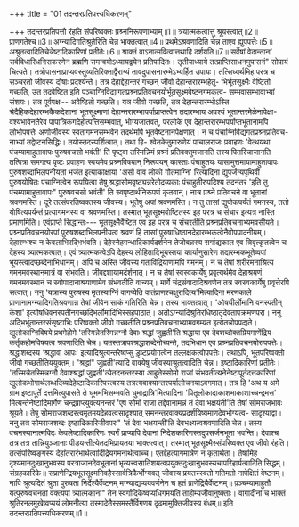 +++
title = "01 तदन्तरप्रतिपत्त्यधिकरणम्"

+++
तदन्तरप्रतिपत्तौ रंहति संपरिष्वक्तः प्रश्र्ननिरूपणाभ्याम्॥1॥ त्रयात्मकत्वात्तु श्रूयस्त्वात्॥2॥ प्राणगतेश्च॥3॥ अग्न्यादिगतिश्रुतेरिति चेन्न भाक्तत्वात्॥4॥ प्रथमेऽश्रवणादिति चेन्न ताएव ह्युपपत्तेः॥5॥ अश्रुतत्वादितिचेन्नेष्टादिकारिणां प्रतीतेः॥6॥ श्राक्तं वाऽनात्मवित्वात्तथाहि दर्शयति॥7॥ सर्वेषां वेदान्तानां सर्वविधारिधनिराकरणेन ब्रह्मणि समन्वयोऽध्यायद्वयेन प्रतिपादितः। तृतीयाध्याये तत्प्राप्तिसाधनमुपासनं" सोपायं चित्यते। तत्रोपासनाप्राप्यवस्तुव्यतिरिक्ताद्वैराग्यं तावदुपासनारम्भेऽभ्यर्हित उपायः। तत्सिध्यर्थमिह परत्र च सञ्चरतो जीवस्य दोषाः प्रदर्श्यन्ते। तत्र देहाद्देहान्तरं गच्छन् जीवो देहान्तरारम्भहेतु- भिर्भूतसूक्ष्मैः वेष्टितो गच्छति, उत तदवेष्टित इति पञ्चाग्निविद्यागतप्रश्र्नप्रतिवचनयोर्भूतसूक्ष्मवेष्टनगमकत्व- सम्भवासम्भावाभ्यां संशयः। तत्र पूर्वपक्षः-- अवेष्टितो गच्छति। यत्र जीवो गच्छति, तत्र देहान्तरारम्भोऽस्ति चेदैहिकदेहारम्भकैकदेशानां भूतसूक्ष्माणां देहान्तरारम्भापर्याप्राप्तत्वेन तदारम्भाय अवश्यं भूतान्तरमेळेनापेक्षा- वश्यभावेनतैरेव पापात्रिकगदेहोत्पत्तिसम्भवात्, भोग्यजातवत्, परलोके एव देहान्तरारम्भपर्याप्तभूतानामपि लोभोपपत्तेः अणोर्जीवस्य स्वतागमनसम्भवेन तदर्थमपि भूतवेष्टनानपेक्षणात्। न च पंचाग्निविद्यगतप्रश्र्नप्रतिवच- नाभ्यां तद्वेष्टनसिद्धिः। तयोस्तदस्पर्शित्वात्। तथा हि- श्वेतकेतुमारुणेयं पांचालराजः प्रवाहणः 'वेत्थयथा पंचम्यामाहुतावापः पुरुषवचसो भवंती' ति पृष्ट्वा तस्मिन्निमं प्रश्र्नं प्रतिवक्तुमजानति तस्य पितरिचाजानति तत्पित्रा समगत्य पृष्टः प्रवाहणः स्वयमेव प्रश्र्नविषयान् निरूपयन् कास्ताः पंचाहुतयः यासामुत्तमायामाहुतावापः पुरुषशब्दाभिलपनीयतां भजंत इत्याकांक्षायां 'असौ वाव लोको गौतमाग्नि' रित्यादिना द्युपर्जन्यपृथिवी पुरुषयोषितः पंचाग्नित्वेन रूपयित्वा तेषु श्रद्धासोमवृष्ट्यन्नरेतोद्रव्यकाः पंचाहुतीरुपदिश्य तदनंतरं 'इति तु पंचम्यामाहुतावापः" पुरुषवचसो भवंती' ति स्वपृष्टार्थनिरूपणं कृतवान्। नात्र प्रश्र्ने प्रतिवचने वा भूतानां श्रवणमस्ति। दूरे तत्संपरतिष्वक्तस्य जीवस्य। भूतेषु अपां श्रवणमस्ति। न तु तासां द्युपोकपर्यंतं गमनस्य, ततो योषित्यपर्यन्तं प्रत्यागमनस्य वा श्रवणमस्ति। तस्मात् भूतसूक्ष्मवोष्टितस्य इह परत्र च संचार इत्यत्र नास्ति प्रमाणमिति। एवंप्राप्ते सिद्धान्तः--- भूतसूक्ष्मैर्वेष्टित एव इह परत्र च संचरतीति प्रश्र्नप्रतिवचनाभ्यमवसीयते। प्रश्र्नप्रतिवचनयोरपां पुरुषशब्दाभिलपनीयत्व श्रवणं हि तासां पुरुषाधिष्ठानदेहारम्भकत्वेनैवोपपादनीयम्। देहारम्भश्च न केवलाभिरद्भिर्भवति। देहेस्नेहगन्धादिकार्यदर्शनेन तेजोबन्नस्य सर्गाद्यकाल एव त्रिवृत्कृतत्वेन च देहस्य त्र्यात्मकत्वात्। एवं त्र्यात्मकत्वेऽपि देहस्य लोहितादिभूयस्तया कार्यानुसारेण तदारम्भकभूतेष्वपां भूयस्त्वादप्छब्देनाभिधानम्। अपि च अस्ति जीवस्य गताविंद्रियाणामपि गमनम्। न च तेषां शरीरमनाश्रित्य गमनमवस्थानमात्रं वा संभवति। जीवद्दशायामदंर्शनात्। न च तेषां स्वस्वकार्येषु प्रवृत्यर्थमेव देहाश्रयणं गमनमवस्थानं च स्वोपादानाश्रयाणामेव संभवतीति वाच्यम्। मार्गे चंद्रसंवादादिश्रवणेन तत्र स्वस्वकार्येषु प्रवृत्तेरपि सत्वात्। ननु 'यत्रास्य पुरुषस्य मृतस्याग्निं वागप्येति वातंप्राणश्चक्षुरादित्य'मित्यादिना मरणकाले प्राणानामग्न्यादिगतिश्रवणान्न तेषां जीवेन साकं गतिरिति चेन्न। तस्य भाक्तत्वात्। 'ओषधीर्लोमानि वनस्पतीन् केशा' इत्योषधिवनस्पतीनगच्छद्भिर्लोमादिभिस्सहपाठात्। अतोऽग्न्यादिश्रुतिरधिष्ठातृदेवतापक्रमणपरा। ननु अद्भिर्भूतान्तरसंसृष्टाभिः परिष्वक्तो जीवो गच्छतीति प्रश्र्नप्रतिवचनाभ्यामवगम्यत इत्येतन्नोपपद्यते। द्युलोकाग्निविषये प्रथमेहोमे 'तस्मिन्नेतस्मिन्नग्नौ देवाः श्रद्धां जुह्वती'ति श्रद्धाया एव देवशब्दोक्तम्रियमाणेंद्रिय- कर्तृकहोमविषयत्व श्रवणादिति चेन्न। यतस्तत्रापश्श्रद्धाशब्देनोच्यन्ते, तदभिधान एव प्रश्र्नप्रतिवचनयोरुपपत्तेः। श्रद्धाशब्दस्य 'श्रद्धावा आपः' इत्यादिश्रुत्यन्तरेष्वप्सु ड़ृष्टप्रयोगत्वेन तल्लक्षकत्वोपपत्तेः। तथाऽपि, भूतपरिष्वक्तो जीवो गच्छतीतिययुक्तम्। 'श्रद्धां" जुह्वती'त्यादि वाक्येषु जीवस्याश्रुतत्वादिति चेन्न। इष्टादिकारिणां प्रतीतेः। 'तस्मिन्नेतस्मिन्नग्नौ देवाश्श्रद्धां जुह्वती'त्येतदनन्तरस्या आहुतेस्सोमो राजां संभवतीत्यनेनेष्टापूर्तदत्तकारिणां द्युलोकभोगार्थलब्धदिव्यदेहेष्टादिकारिपरत्वस्य तत्रत्यवाक्यान्तरपर्यालोचनयाऽवगमात्। तत्र हि 'अथ य अमे ग्राम इष्टापूर्ते दत्तमित्युपासते ते धूममभिसम्भवति धुमाद्रात्रि'मित्यादिना 'पितृलोकादाकाशमाकाशाच्चन्द्रमस' मित्यन्तेनेष्टादिमार्गेण चन्द्रप्राप्त्युक्त्यनन्तरं 'एष सोमो राजा तद्देवानामन्नं तं देवा भक्षयंती'ति तेषां सोमराजभावः श्रूयते। तेषु सोमराजशब्दस्त्वमृतमयदेहवत्वसादृश्यात् समनन्तरवाक्यप्रदर्शयिष्यमाणदेवभोग्यत्व- सादृश्याद्वा। ननु तत्र सोमराजशब्दः इष्टादिकारिजीवपरः" 'तं देवा भक्षयन्ती'ति देवभक्ष्यत्वश्रवणादिति चेन्न। तस्य वचनस्यानात्मविदः केवलेष्टादिकारिणः स्वर्गं प्राप्यापि देवानां निदेशकारिणस्तदुपसर्जनभूता भवन्ति। देवाश्च तत्र तत्र तान्नियुञ्जानाः पीडयन्तीत्येतदभिप्रायतया भाक्तत्वात्। तस्मात् भूतसूक्ष्मैस्संपरिष्वक्त एव जीवो रंहति। तत्संपरिष्वङ्गस्य देहांतरारंभार्थत्वादिंद्रियगमनार्थत्वाच्च। एतद्देहत्यागमात्रेण न कृतार्थता। तेषामिह दृश्यमानदुःखानुभवस्य परत्राजानदेवभूतानां भृत्यत्त्वसातिशयत्वप्रयुक्तदुःखानुभवस्यचापरिहार्यत्वादिति सिद्धम्। संग्रहकारिके॥ सप्राणेन्द्रियभूतसूक्ष्मनिवहैस्सार्वत्रिकैर्भोग्यवत् जीवस्य प्रयतस्स्वतो गतिमतो नापेक्षितं वेष्टनम्। नापि श्रुत्यदितं श्रुता पुरुषता निर्देश्यैर्वेष्टनम् मग्न्याद्यप्ययवर्णनेन च हतं प्राणेद्रियैर्वेष्टनम्॥ प़ञ्चम्यामाहुतौ यत्पुरुषवचनतां वक्त्यपां त्र्यात्मकानां" तेन स्वर्गादिकेष्वप्यधिगमयति ताहोम्यजीवानुष्क्ताः। वागादीनां च भाक्तं श्रुतिरनलमुखेष्वप्ययं लोमनीत्या तस्मादेतैस्समस्तैर्विगणय दृढमामुक्तिजीवस्य बंधम्॥ इति तदन्तरप्रतिपत्त्यधिकरणम्॥1॥